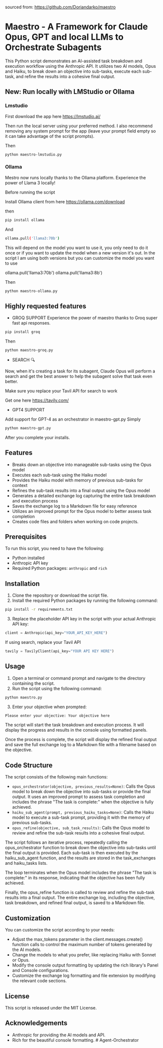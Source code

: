 sourced from: https://github.com/Doriandarko/maestro

# Maestro - A Framework for Claude Opus, GPT and local LLMs to Orchestrate Subagents


This Python script demonstrates an AI-assisted task breakdown and execution workflow using the Anthropic API. It utilizes two AI models, Opus and Haiku, to break down an objective into sub-tasks, execute each sub-task, and refine the results into a cohesive final output.

## New: Run locally with LMStudio or Ollama

### Lmstudio

First download the app here
https://lmstudio.ai/

Then run the local server using your preferred method. I also recommend removing any system prompt for the app (leave your prompt field empty so it can take advantage of the script prompts).

Then
```bash
python maestro-lmstudio.py
```


### Ollama
Mestro now runs locally thanks to the Ollama platform. Experience the power of Llama 3 locally! 

Before running the script

Install Ollama client from here
https://ollama.com/download

then

```bash
pip install ollama
```
And 

```bash
ollama.pull('llama3:70b')
```
This will depend on the model you want to use it, you only need to do it once or if you want to update the model when a new version it's out.
In the script I am using both versions but you can customize the model you want to use

ollama.pull('llama3:70b')
ollama.pull('llama3:8b')

Then

```bash
python maestro-ollama.py
```

## Highly requested features
- GROQ SUPPORT
Experience the power of maestro thanks to Groq super fast api responses.
```bash
pip install groq
```
Then

```bash
python maestro-groq.py
```


- SEARCH 🔍

Now, when it's creating a task for its subagent, Claude Opus will perform a search and get the best answer to help the subagent solve that task even better.

Make sure you replace your Tavil API for search to work

Get one here https://tavily.com/
  
- GPT4 SUPPORT

Add support for GPT-4 as an orchestrator in maestro-gpt.py
Simply
```bash
python maestro-gpt.py
```

After you complete your installs.


## Features

- Breaks down an objective into manageable sub-tasks using the Opus model
- Executes each sub-task using the Haiku model
- Provides the Haiku model with memory of previous sub-tasks for context
- Refines the sub-task results into a final output using the Opus model
- Generates a detailed exchange log capturing the entire task breakdown and execution process
- Saves the exchange log to a Markdown file for easy reference
- Utilizes an improved prompt for the Opus model to better assess task completion
- Creates code files and folders when working on code projects.

## Prerequisites

To run this script, you need to have the following:

- Python installed
- Anthropic API key
- Required Python packages: `anthropic` and `rich`

## Installation

1. Clone the repository or download the script file.
2. Install the required Python packages by running the following command:

```bash
pip install -r requirements.txt
```

3. Replace the placeholder API key in the script with your actual Anthropic API key:

```python
client = Anthropic(api_key="YOUR_API_KEY_HERE")
```

If using search, replace your Tavil API
```python
tavily = TavilyClient(api_key="YOUR API KEY HERE")
```

## Usage

1. Open a terminal or command prompt and navigate to the directory containing the script.
2. Run the script using the following command:

```bash
python maestro.py
```

3. Enter your objective when prompted:

```bash
Please enter your objective: Your objective here
```

The script will start the task breakdown and execution process. It will display the progress and results in the console using formatted panels.

Once the process is complete, the script will display the refined final output and save the full exchange log to a Markdown file with a filename based on the objective.

## Code Structure

The script consists of the following main functions:

- `opus_orchestrator(objective, previous_results=None)`: Calls the Opus model to break down the objective into sub-tasks or provide the final output. It uses an improved prompt to assess task completion and includes the phrase "The task is complete:" when the objective is fully achieved.
- `haiku_sub_agent(prompt, previous_haiku_tasks=None)`: Calls the Haiku model to execute a sub-task prompt, providing it with the memory of previous sub-tasks.
- `opus_refine(objective, sub_task_results)`: Calls the Opus model to review and refine the sub-task results into a cohesive final output.

The script follows an iterative process, repeatedly calling the opus_orchestrator function to break down the objective into sub-tasks until the final output is provided. Each sub-task is then executed by the haiku_sub_agent function, and the results are stored in the task_exchanges and haiku_tasks lists.

The loop terminates when the Opus model includes the phrase "The task is complete:" in its response, indicating that the objective has been fully achieved.

Finally, the opus_refine function is called to review and refine the sub-task results into a final output. The entire exchange log, including the objective, task breakdown, and refined final output, is saved to a Markdown file.

## Customization

You can customize the script according to your needs:

- Adjust the max_tokens parameter in the client.messages.create() function calls to control the maximum number of tokens generated by the AI models.
- Change the models to what you prefer, like replacing Haiku with Sonnet or Opus.
- Modify the console output formatting by updating the rich library's Panel and Console configurations.
- Customize the exchange log formatting and file extension by modifying the relevant code sections.

## License

This script is released under the MIT License.

## Acknowledgements

- Anthropic for providing the AI models and API.
- Rich for the beautiful console formatting.
#   A g e n t - O r c h e s t r a t o r  
 